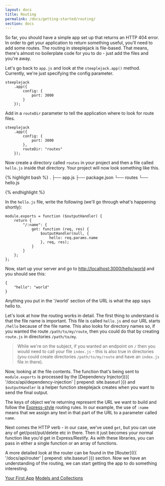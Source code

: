 ```yaml
---
layout: docs
title: Routing
permalink: /docs/getting-started/routing/
section: docs
---
```


So far, you should have a simple app set up that returns an HTTP 404 error.  In order to get your application to return
something useful, you'll need to add some routes.  The routing in steeplejack is file-based. That means, there's
almost no boilerplate code for you to do - just add the files and you're away.

Let's go back to `app.js` and look at the `steeplejack.app()` method.  Currently, we're just specifying the config
parameter.

    steeplejack
        .app({
            config: {
                port: 3000
            }
        });

Add in a `routeDir` parameter to tell the application where to look for route files.

    steeplejack
        .app({
            config: {
                port: 3000
            },
            routeDir: "routes"
        });

Now create a directory called `routes` in your project and then a file called `hello.js` inside that directory.  Your
project will now look something like this.

{% highlight bash %}
    .
├── app.js
├── package.json
└── routes
    └── hello.js

{% endhighlight %}

In the `hello.js` file, write the following (we'll go through what's happening shortly):

    module.exports = function ($outputHandler) {
        return {
            "/:name": {
                get: function (req, res) {
                    $outputHandler(null, {
                        hello: req.params.name
                    }, req, res);
                }
            }
        };
    };

Now, start up your server and go to [http://localhost:3000/hello/world](http://localhost:3000/hello/world) and you
should see this:

    {
        "hello": "world"
    }

Anything you put in the '/world' section of the URL is what the app says hello to.

Let's look at how the routing works in detail.  The first thing to understand is that the file name is important.  This
file is called `hello.js` and our URL starts `/hello` because of the file name.  This also looks for directory names so,
if you wanted the route `/path/to/my/route`, then you could do that by creating `route.js` in directories `/path/to/my`.

> While we're on the subject, if you wanted an endpoint on `/` then you would need to call your file `index.js` - this
> is also true in directories (you could create directories `/path/to/my/route` and have an `index.js` file in there).

Now, looking at the file contents.  The function that's being sent to `module.exports` is processed by the
[Dependency Injector]({{ '/docs/api/dependency-injection' | prepend: site.baseurl }}) and `$outputHandler` is a helper function
steeplejack creates when you want to send the final output.

The keys of object we're returning represent the URL we want to build and follow the
[Express-style](http://expressjs.com/guide/routing.html) routing rules.  In our example, the use of `:name` means that
we assign any text in that part of the URL to a parameter called `name`.

Next comes the HTTP verb - in our case, we've used `get`, but you can use any of get/post/put/delete etc in there.  Then
it just becomes your normal function like you'd get in Express/Restify.  As with these libraries, you can pass in
either a single function or an array of functions.

A more detailed look at the router can be found in the [Router]({{ '/docs/api/router' | prepend: site.baseurl }}) section.
Now we have an understanding of the routing, we can start getting the app to do something interesting.

<a href="{{ '/docs/getting-started/your-first-app' | prepend: site.baseurl }}" class="prev_button">Your First App</a>
<a href="{{ '/docs/getting-started/models-and-collections' | prepend: site.baseurl }}" class="next_button">Models and Collections</a>
